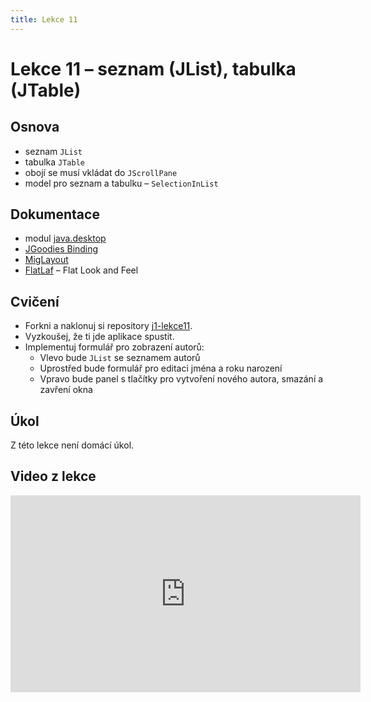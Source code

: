 ```yaml
---
title: Lekce 11
---
```

# Lekce 11 – seznam (JList), tabulka (JTable)

## Osnova
* seznam `JList`
* tabulka `JTable`
* obojí se musí vkládat do `JScrollPane`
* model pro seznam a tabulku – `SelectionInList`

## Dokumentace
* modul [java.desktop](https://docs.oracle.com/en/java/javase/11/docs/api/java.desktop/module-summary.html)
* [JGoodies Binding](https://javadoc.io/doc/com.jgoodies/jgoodies-binding/latest/index.html)
* [MigLayout](https://www.miglayout.com)
* [FlatLaf](https://www.formdev.com/flatlaf/) – Flat Look and Feel

## Cvičení
- Forkni a naklonuj si repository [j1-lekce11](https://github.com/FilipJirsak-Czechitas/j1-lekce11).
- Vyzkoušej, že ti jde aplikace spustit.
- Implementuj formulář pro zobrazení autorů:
  - Vlevo bude `JList` se seznamem autorů
  - Uprostřed bude formulář pro editaci jména a roku narození
  - Vpravo bude panel s tlačítky pro vytvoření nového autora, smazání a zavření okna

## Úkol
Z této lekce není domácí úkol.

## Video z lekce
<iframe width="560" height="315" src="https://www.youtube.com/embed/erMoOdaz1Ag" title="YouTube video player" frameborder="0" allow="accelerometer; autoplay; clipboard-write; encrypted-media; gyroscope; picture-in-picture" allowfullscreen></iframe>
